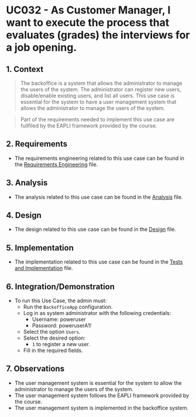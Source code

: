 # UC032 - As Customer Manager, I want to execute the process that evaluates (grades) the interviews for a job opening.

## 1. Context

> The backoffice is a system that allows the administrator to manage the users of the system.
The administrator can register new users, disable/enable existing users, and list all users.
This use case is essential for the system to have a user management system that allows the administrator to manage the users of the system.

> Part of the requirements needed to implement this use case are fullfiled by the EAPLI framework provided by the course.

## 2. Requirements

* The requirements engineering related to this use case can be found in the [Requirements Engineering](01.requirements-engineering/README.md) file.

## 3. Analysis

* The analysis related to this use case can be found in the [Analysis](02.analysis/README.md) file.
 
## 4. Design

* The design related to this use case can be found in the [Design](03.design/README.md) file.

## 5. Implementation

* The implementation related to this use case can be found in the [Tests and Implementation](04.test-and-implementation/README.md) file.

## 6. Integration/Demonstration

* To run this Use Case, the admin must:
    - Run the `BackofficeApp` configuration.
    - Log in as system administrator with the following credentials:
        - Username: poweruser
        - Password: poweruserA1!
    - Select the option `Users`.
    - Select the desired option:
        - `1` to register a new user.
    - Fill in the required fields.

## 7. Observations

* The user management system is essential for the system to allow the administrator to manage the users of the system.
* The user management system follows the EAPLI framework provided by the course.
* The user management system is implemented in the backoffice system.